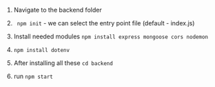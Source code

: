 1. Navigate to the backend folder
2. ` npm init` - we can select the entry point file (default - index.js)
3. Install needed modules `npm install express mongoose cors nodemon`
4. `npm install dotenv`

5. After installing all these `cd backend`
6. run `npm start`